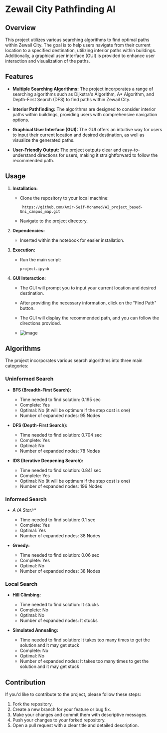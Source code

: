 # Zewail City Pathfinding AI

## Overview

This project utilizes various searching algorithms to find optimal paths within Zewail City. The goal is to help users navigate from their current location to a specified destination, utilizing interior paths within buildings. Additionally, a graphical user interface (GUI) is provided to enhance user interaction and visualization of the paths.

## Features

- **Multiple Searching Algorithms:** The project incorporates a range of searching algorithms such as Dijkstra's Algorithm, A* Algorithm, and Depth-First Search (DFS) to find paths within Zewail City.

- **Interior Pathfinding:** The algorithms are designed to consider interior paths within buildings, providing users with comprehensive navigation options.

- **Graphical User Interface (GUI):** The GUI offers an intuitive way for users to input their current location and desired destination, as well as visualize the generated paths.

- **User-Friendly Output:** The project outputs clear and easy-to-understand directions for users, making it straightforward to follow the recommended path.

## Usage

1. **Installation:**

   - Clone the repository to your local machine:
     ```
      https://github.com/Amir-Seif-Mohamed/AI_project_based-Uni_campus_map.git
     ```
   - Navigate to the project directory.

2. **Dependencies:**

   - Inserted within the notebook for easier installation. 

3. **Execution:**

   - Run the main script:
     ```
     project.ipynb
     ```

4. **GUI Interaction:**

   - The GUI will prompt you to input your current location and desired destination.

   - After providing the necessary information, click on the "Find Path" button.

   - The GUI will display the recommended path, and you can follow the directions provided.
   - ![image](https://github.com/Amir-Seif-Mohamed/AI_project_based-Uni_campus_map/assets/72971854/714f6f70-aa3e-4e18-bdb4-0e0f04a749ed)


## Algorithms

The project incorporates various search algorithms into three main categories:

### Uninformed Search

- **BFS (Breadth-First Search):**
  - Time needed to find solution: 0.195 sec
  - Complete: Yes
  - Optimal: No (it will be optimum if the step cost is one)
  - Number of expanded nodes: 95 Nodes

- **DFS (Depth-First Search):**
  - Time needed to find solution: 0.704 sec
  - Complete: Yes
  - Optimal: No
  - Number of expanded nodes: 78 Nodes

- **IDS (Iterative Deepening Search):**
  - Time needed to find solution: 0.841 sec
  - Complete: Yes
  - Optimal: No (it will be optimum if the step cost is one)
  - Number of expanded nodes: 196 Nodes

### Informed Search

- **A* (A Star):**
  - Time needed to find solution: 0.1 sec
  - Complete: Yes
  - Optimal: Yes
  - Number of expanded nodes: 38 Nodes

- **Greedy:**
  - Time needed to find solution: 0.06 sec
  - Complete: Yes
  - Optimal: No
  - Number of expanded nodes: 38 Nodes

### Local Search

- **Hill Climbing:**
  - Time needed to find solution: It stucks
  - Complete: No
  - Optimal: No
  - Number of expanded nodes: It stucks

- **Simulated Annealing:**
  - Time needed to find solution: It takes too many times to get the solution and it may get stuck
  - Complete: No
  - Optimal: No
  - Number of expanded nodes: It takes too many times to get the solution and it may get stuck

## Contribution

If you'd like to contribute to the project, please follow these steps:

1. Fork the repository.
2. Create a new branch for your feature or bug fix.
3. Make your changes and commit them with descriptive messages.
4. Push your changes to your forked repository.
5. Open a pull request with a clear title and detailed description.
